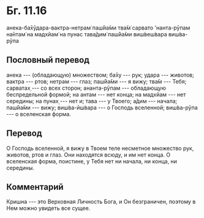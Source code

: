 # Бг. 11.16

анека-ба̄хӯдара-вактра-нетрам̇ паш́йа̄ми тва̄м̇ сарвато 'нанта-рӯпам на̄нтам̇ на
мадхйам̇ на пунас тава̄дим̇ паш́йа̄ми виш́веш́вара виш́ва-рӯпа

## Пословный перевод

анека --- (обладающую) множеством; ба̄ху --- рук; удара --- животов;
вактра --- ртов; нетрам --- глаз; паш́йа̄ми --- я вижу; тва̄м --- Тебя;
сарватах̣ --- со всех сторон; ананта-рӯпам --- обладающую беспредельной
формой; на антам --- нет конца; на мадхйам --- нет середины; на пунах̣
--- нет и; тава --- у Твоего; а̄дим --- начала; паш́йа̄ми --- вижу;
виш́ва-ӣш́вара --- о Господь вселенной; виш́ва-рӯпа --- о вселенская форма.

## Перевод

О Господь вселенной, я вижу в Твоем теле несметное множество рук,
животов, ртов и глаз. Они находятся всюду, и им нет конца. О вселенская
форма, поистине, у Тебя нет ни начала, ни конца, ни середины.

## Комментарий

Кришна --- это Верховная Личность Бога, и Он безграничен, поэтому в Нем
можно увидеть все сущее.
